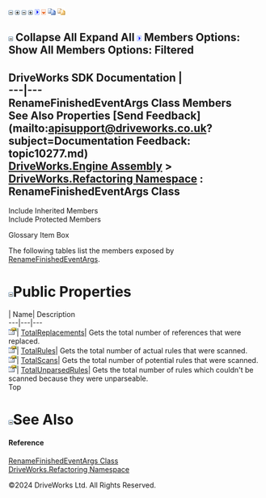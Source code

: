 ![](dotnetimages/collapse.gif) ![](dotnetimages/expand.gif) ![](dotnetimages/collapse.gif) ![](dotnetimages/expand.gif) ![](dotnetimages/drpdown.gif) ![](dotnetimages/drpdown_orange.gif) ![](dotnetimages/copycode.gif) ![](dotnetimages/copycodeHighlight.gif)

![](dotnetimages/collapse.gif) Collapse All Expand All ![](dotnetimages/drpdown.gif) Members Options: Show All  Members Options: Filtered   
---  
DriveWorks SDK Documentation  |   
---|---  
RenameFinishedEventArgs Class Members   
See Also Properties [Send Feedback](mailto:apisupport@driveworks.co.uk?subject=Documentation Feedback: topic10277.md)  
[DriveWorks.Engine Assembly](topic2156.md) > [DriveWorks.Refactoring Namespace](topic10266.md) : RenameFinishedEventArgs Class  
---  
  
Include Inherited Members    
Include Protected Members  


Glossary Item Box

The following tables list the members exposed by [RenameFinishedEventArgs](topic10277.md).

# ![](dotnetimages/collapse.gif)Public Properties

| Name| Description  
---|---|---  
![Public Property](dotnetimages/publicProperty.gif)| [TotalReplacements](topic10283.md)| Gets the total number of references that were replaced.   
![Public Property](dotnetimages/publicProperty.gif)| [TotalRules](topic10284.md)| Gets the total number of actual rules that were scanned.   
![Public Property](dotnetimages/publicProperty.gif)| [TotalScans](topic10285.md)| Gets the total number of potential rules that were scanned.   
![Public Property](dotnetimages/publicProperty.gif)| [TotalUnparsedRules](topic10286.md)| Gets the total number of rules which couldn't be scanned because they were unparseable.   
Top

# ![](dotnetimages/collapse.gif)See Also

#### Reference

[RenameFinishedEventArgs Class](topic10277.md)   
[DriveWorks.Refactoring Namespace](topic10266.md)

©2024 DriveWorks Ltd. All Rights Reserved.
